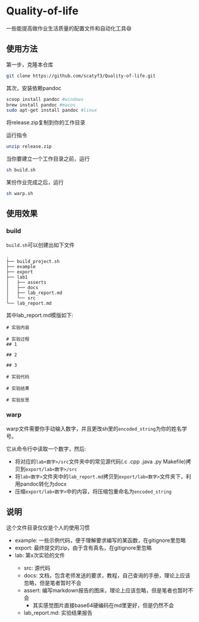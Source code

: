 # Quality-of-life
一些能提高做作业生活质量的配置文件和自动化工具😄

## 使用方法

第一步，克隆本仓库

```sh
git clone https://github.com/scatyf3/Quality-of-life.git
```
其次，安装依赖pandoc

```sh
scoop install pandoc #windows
brew install pandoc #macos
sudo apt-get install pandoc #linux
```

将release.zip复制到你的工作目录

运行指令

```sh
unzip release.zip
```

当你要建立一个工作目录之前，运行
```sh
sh build.sh
```

某份作业完成之后，运行

```sh
sh warp.sh
```

## 使用效果

### build

`build.sh`可以创建出如下文件

```
.
├── build_project.sh
├── example
├── export
├── lab1
│   ├── asserts
│   ├── docs
│   ├── lab_report.md
│   └── src
└── lab_report.md

```

其中lab_report.md模版如下:


```
# 实验内容

# 实验过程
## 1

## 2

## 3

# 实验代码

# 实验结果

# 实验反思
```

### warp

warp文件需要你手动输入数字，并且更改sh里的`encoded_string`为你的姓名学号。

它从命令行中读取一个数字，然后:
* 将对应的`lab<数字>/src`文件夹中的常见源代码(.c .cpp .java .py Makefile)拷贝到`export/lab<数字>/src`
* 将`lab<数字>`文件夹中的`lab_report.md`拷贝到`export/lab<数字>`文件夹下，利用pandoc转化为docx
* 压缩`export/lab<数字>`中的内容，将压缩包重命名为`encoded_string`


## 说明
这个文件目录仅仅是个人的使用习惯

* example: 一些示例代码，便于理解要求编写的某函数，在gitignore里忽略
* export: 最终提交的zip，由于含有真名，在gitignore里忽略
* lab<number>: 第x次实验的文件
    * src: 源代码
    * docs: 文档，包含老师发送的要求，教程，自己查询的手册，理论上应该忽略，但是笔者暂时不会
    * assert: 编写markdown报告的图床，理论上应该忽略，但是笔者也暂时不会
        * 其实感觉图片直接base64硬编码在md里更好，但是仍然不会 
    * lab_report.md: 实验结果报告


